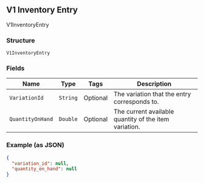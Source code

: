 ## V1 Inventory Entry

V1InventoryEntry

### Structure

`V1InventoryEntry`

### Fields

| Name | Type | Tags | Description |
|  --- | --- | --- | --- |
| `VariationId` | `String` | Optional | The variation that the entry corresponds to. |
| `QuantityOnHand` | `Double` | Optional | The current available quantity of the item variation. |

### Example (as JSON)

```json
{
  "variation_id": null,
  "quantity_on_hand": null
}
```

